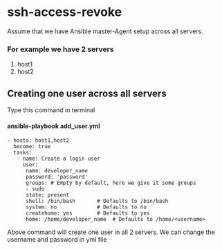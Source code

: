 # ssh-access-revoke
Assume that we have Ansible master-Agent setup across all servers. 

### For example we have 2 servers 
1. host1
2. host2

##  Creating one user across all servers

Type this command in terminal
#### ansible-playbook add_user.yml
``` ---
- hosts: host1,host2
  become: true
  tasks:
   - name: Create a login user
     user:
      name: developer_name
      password: 'password'
      groups: # Empty by default, here we give it some groups
      - sudo
      state: present
      shell: /bin/bash       # Defaults to /bin/bash
      system: no             # Defaults to no
      createhome: yes        # Defaults to yes
      home: /home/developer_name  # Defaults to /home/<username>
```  
Above command will create one user in all 2 servers. We can change the username and password in yml file
